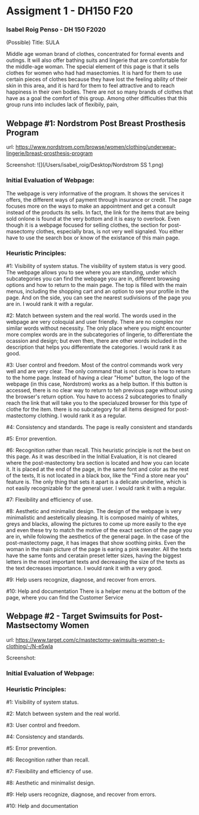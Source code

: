 # Assigment 1 - DH150 F20
### Isabel Roig Penso - DH 150 F2020
(Possible) Title: SULA

Middle age woman brand of clothes, concentrated for formal events and outings. It will also offer bathing suits and lingerie that are comfortable for the middle-age woman. The special element of this page is that it sells clothes for women who had had masectomies. It is hard for them to use certain pieces of clothes because they have lost the feeling ability of their skin in this area, and it is hard for them to feel attractive and to reach happiness in their own bodies. There are not so many brands of clothes that have as a goal the comfort of this group. Among other difficulties that this group runs into includes lack of flexibily, pain, 

## Webpage #1: Nordstrom Post Breast Prosthesis Program
url: https://www.nordstrom.com/browse/women/clothing/underwear-lingerie/breast-prosthesis-program

Screenshot: 
![](/Users/isabel_roig/Desktop/Nordstrom SS 1.png)

### Initial Evaluation of Webpage:

The webpage is very informative of the program. It shows the services it offers, the different ways of payment through insurance or credit. The page focuses more on the ways to make an appointment and get a consult instead of the products its sells. In fact, the link for the items that are being sold onlone is found at the very bottom and it is easy to overlook. Even though it is a webpage focused for selling clothes, the section for post-masectomy clothes, especially bras, is not very well signaled. You either have to use the search box or know of the existance of this main page.

### Heuristic Principles:

#1: Visibility of system status.
The visibility of system status is very good. The webpage allows you to see where you are standing, under which subcategories you can find the webpage you are in, different browsing options and how to return to the main page. The top is filled with the main menus, including the shopping cart and an option to see your profile in the page. And on the side, you can see the nearest sudivisions of the page you are in. I would rank it with a regular.

#2: Match between system and the real world.
The words used in the webpage are very coloquial and user friendly. There are no complex nor similar words without necessity. The only place where you might encounter more complex words are in the subcategories of lingerie, to differentiate the ocassion and design; but even then, there are other words included in the description that helps you differentiate the categories. I would rank it as good.

#3: User control and freedom.
Most of the control commands work very well and are very clear. The only command that is not clear is how to return to the home page. Instead of having a clear "Home" button, the logo of the webpage (in this case, Nordstrom) works as a help button. If this button is accessed, there is no clear way to return to teh previous page without using the browser's return option. You have to access 2 subcategories to finally reach the link that will take you to the specialuzed browser for this type of clothe for the item. there is no subcategory for all items designed for post-mastectomy clothing. I would rank it as a regular.

#4: Consistency and standards.
The page is really consistent and standards

#5: Error prevention.

#6: Recognition rather than recall.
This heuristic principle is not the best on this page. As it was described in the Initial Evaluation, it is not cleared where the post-mastectomy bra section is located and how you can locate it. It is placed at the end of the page, in the same font and color as the rest of the texts, It is not located in a black box, like the "Find a store near you" feature is. The only thing that sets it apart is a delicate underline, which is not easily recognizable for the general user. I would rank it with a regular.

#7: Flexibility and efficiency of use.

#8: Aesthetic and minimalist design.
The design of the webpage is very minimalistic and aestetically pleasing. It is composed mainly of whites, greys and blacks, allowing the pictures to come up more easily to the eye and even these try to match the motive of the exact section of the page you are in, while folowing the aesthetics of the general page. In the case of the post-mastectomy page, it has images that show soothing pinks. Even the woman in the main picture of the page is earing a pink sweater. All the texts have the same fonts and ceratain preset letter sizes, having the biggest letters in the most important texts and decreasing the size of the texts as the text decreases importance. I would rank it with a very good.

#9: Help users recognize, diagnose, and recover from errors.

#10: Help and documentation
There is a helper menu at the bottom of the page, where you can find the Customer Service


## Webpage #2 - Target Swimsuits for Post-Mastsectomy Women

url: https://www.target.com/c/mastectomy-swimsuits-women-s-clothing/-/N-e5wla

Screenshot: 

### Initial Evaluation of Webpage:

### Heuristic Principles:

#1: Visibility of system status.

#2: Match between system and the real world.

#3: User control and freedom.

#4: Consistency and standards.

#5: Error prevention.

#6: Recognition rather than recall.

#7: Flexibility and efficiency of use.

#8: Aesthetic and minimalist design.

#9: Help users recognize, diagnose, and recover from errors.

#10: Help and documentation
